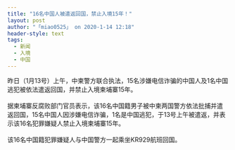 ```yaml
---
title: "16名中国人被遣返回国，禁止入境15年！"
layout: post
author: "「miao0525」 on 2020-1-14 12:18"
header-style: text
tags:
  - 新闻
  - 入境
  - 中国
---
```


<head></head>
<body>
  昨日（1月13号）上午，中柬警方联合执法，15名涉嫌电信诈骗的中国人及1名中国逃犯被依法遣返回国，并禁止入境柬埔寨15年。
 <br> 
 <br> 据柬埔寨反腐败部门官员表示，该16名中国籍男子被中柬两国警方依法批捕并遣返回国，15名中国人因涉嫌电信诈骗，1名是中国逃犯，于13号上午被遣返，并表示该16名犯罪嫌疑人禁止入境柬埔寨15年。
 <br> 
 <br> 该16名中国籍犯罪嫌疑人与中国警方一起乘坐KR929航班回国。
 <br> 
 <br> 
 <br> 
 <br>
</body>


